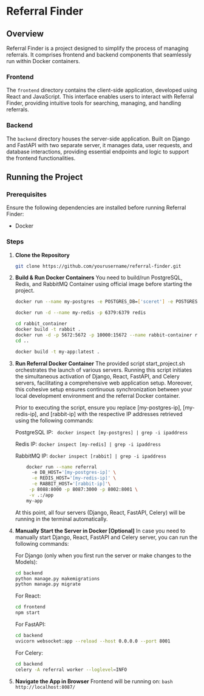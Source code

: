 # Referral Finder

## Overview

Referral Finder is a project designed to simplify the process of managing referrals. It comprises frontend and backend components that seamlessly run within Docker containers.

### Frontend

The `frontend` directory contains the client-side application, developed using React and JavaScript. This interface enables users to interact with Referral Finder, providing intuitive tools for searching, managing, and handling referrals.

### Backend

The `backend` directory houses the server-side application. Built on Django and FastAPI with two separate server, it manages data, user requests, and database interactions, providing essential endpoints and logic to support the frontend functionalities.

## Running the Project

### Prerequisites

Ensure the following dependencies are installed before running Referral Finder:

- Docker

### Steps

1. **Clone the Repository**

   ```bash
   git clone https://github.com/yourusername/referral-finder.git
   ```

2. **Build & Run Docker Containers**
   You need to build/run PostgreSQL, Redis, and RabbitMQ Container using official image before starting the project.
    ```bash
    docker run --name my-postgres -e POSTGRES_DB=['sceret'] -e POSTGRES_USER=['sceret] -e POSTGRES_PASSWORD=['sceret] -d postgres
    ````

    ```bash
    docker run -d --name my-redis -p 6379:6379 redis
    ````
    
     ```bash
    cd rabbit_container
    docker build -t rabbit .
    docker run -d -p 5672:5672 -p 10000:15672 --name rabbit-container rabbit
    cd ..
    ````
     
    ```bash
    docker build -t my-app:latest .
    ```
3. **Run Referral Docker Container**
   The provided script start_project.sh orchestrates the launch of various servers. Running this script initiates the simultaneous activation of Django, React, FastAPI, and Celery servers, facilitating a comprehensive web application setup. Moreover, this cohesive setup ensures continuous synchronization between your local development environment and the referral Docker container.

   Prior to executing the script, ensure you replace [my-postgres-ip], [my-redis-ip], and [rabbit-ip] with the respective IP addresses retrieved using the following commands:

   PostgreSQL IP: ``` docker inspect [my-postgres] | grep -i ipaddress```
   
   Redis IP: ```docker inspect [my-redis] | grep -i ipaddress```
   
   RabbitMQ IP: ```docker inspect [rabbit] | grep -i ipaddress```

   ```bash
       docker run --name referral
         -e DB_HOST='[my-postgres-ip]' \
         -e REDIS_HOST='[my-redis-ip]' \
         -e RABBIT_HOST='[rabbit-ip]'\
        -p 8088:8000 -p 8087:3000 -p 8002:8001 \
        -v .:/app
       my-app
   ```
   At this point, all four servers (Django, React, FastAPI, Celery) will be running in the terminal automatically.

4. **Manually Start the Server in Docker [Optional]**
   In case you need to manually start Django, React, FastAPI and Celery server, you can run the following commands:

   For Django (only when you first run the server or make changes to the Models):
    ```bash
    cd backend
    python manage.py makemigrations
    python manage.py migrate
    ```

   For React:
    ```bash
    cd frontend
    npm start
    ```

   For FastAPI:
    ```bash
    cd backend
    uvicorn websocket:app --reload --host 0.0.0.0 --port 8001
    ```

   For Celery:
     ```bash
     cd backend
     celery -A referral worker --loglevel=INFO
     ```

5. **Navigate the App in Browser**
Frontend will be running on: 
```bash http://localhost:8087/```
